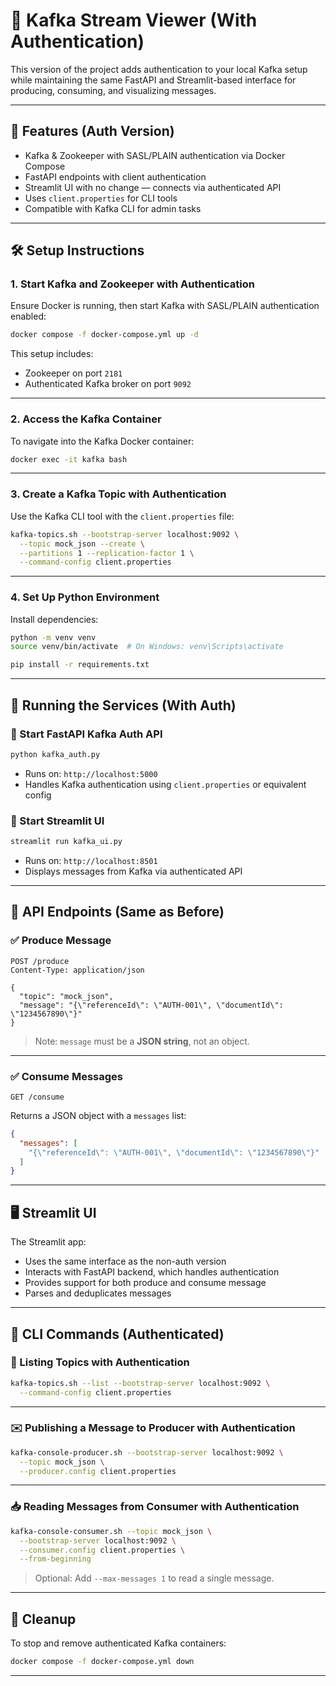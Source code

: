 # 🔐 Kafka Stream Viewer (With Authentication)

This version of the project adds authentication to your local Kafka setup while maintaining the same FastAPI and Streamlit-based interface for producing, consuming, and visualizing messages.

---

## 🔐 Features (Auth Version)

- Kafka & Zookeeper with SASL/PLAIN authentication via Docker Compose
- FastAPI endpoints with client authentication
- Streamlit UI with no change — connects via authenticated API
- Uses `client.properties` for CLI tools
- Compatible with Kafka CLI for admin tasks

---

## 🛠️ Setup Instructions

### 1. Start Kafka and Zookeeper with Authentication

Ensure Docker is running, then start Kafka with SASL/PLAIN authentication enabled:

```bash
docker compose -f docker-compose.yml up -d
```

This setup includes:
- Zookeeper on port `2181`
- Authenticated Kafka broker on port `9092`

---

### 2. Access the Kafka Container

To navigate into the Kafka Docker container:

```bash
docker exec -it kafka bash
```

---

### 3. Create a Kafka Topic with Authentication

Use the Kafka CLI tool with the `client.properties` file:

```bash
kafka-topics.sh --bootstrap-server localhost:9092 \
  --topic mock_json --create \
  --partitions 1 --replication-factor 1 \
  --command-config client.properties
```

---

### 4. Set Up Python Environment

Install dependencies:

```bash
python -m venv venv
source venv/bin/activate  # On Windows: venv\Scripts\activate

pip install -r requirements.txt
```

---

## 🚀 Running the Services (With Auth)

### 🔸 Start FastAPI Kafka Auth API

```bash
python kafka_auth.py
```

- Runs on: `http://localhost:5000`
- Handles Kafka authentication using `client.properties` or equivalent config

### 🔸 Start Streamlit UI

```bash
streamlit run kafka_ui.py
```

- Runs on: `http://localhost:8501`
- Displays messages from Kafka via authenticated API

---

## 📡 API Endpoints (Same as Before)

### ✅ Produce Message

```http
POST /produce
Content-Type: application/json

{
  "topic": "mock_json",
  "message": "{\"referenceId\": \"AUTH-001\", \"documentId\": \"1234567890\"}"
}
```

> Note: `message` must be a **JSON string**, not an object.

---

### ✅ Consume Messages

```http
GET /consume
```

Returns a JSON object with a `messages` list:

```json
{
  "messages": [
    "{\"referenceId\": \"AUTH-001\", \"documentId\": \"1234567890\"}"
  ]
}
```

---

## 🖥️ Streamlit UI

The Streamlit app:
- Uses the same interface as the non-auth version
- Interacts with FastAPI backend, which handles authentication
- Provides support for both produce and consume message
- Parses and deduplicates messages

---

## 🧪 CLI Commands (Authenticated)

### 📄 Listing Topics with Authentication

```bash
kafka-topics.sh --list --bootstrap-server localhost:9092 \
  --command-config client.properties
```

---

### ✉️ Publishing a Message to Producer with Authentication

```bash
kafka-console-producer.sh --bootstrap-server localhost:9092 \
  --topic mock_json \
  --producer.config client.properties
```

---

### 📥 Reading Messages from Consumer with Authentication

```bash
kafka-console-consumer.sh --topic mock_json \
  --bootstrap-server localhost:9092 \
  --consumer.config client.properties \
  --from-beginning
```

> Optional: Add `--max-messages 1` to read a single message.

---

## 🧼 Cleanup

To stop and remove authenticated Kafka containers:

```bash
docker compose -f docker-compose.yml down
```

---